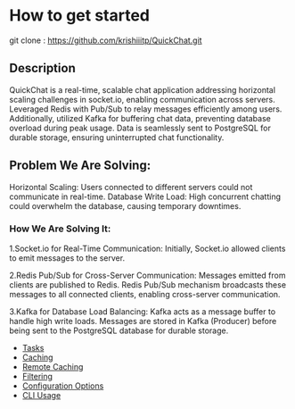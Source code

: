 # How to get started

git clone : https://github.com/krishiiitp/QuickChat.git

## Description

QuickChat is a real-time, scalable chat application addressing horizontal scaling challenges in socket.io, enabling communication across servers. Leveraged Redis with Pub/Sub to relay messages efficiently among users. Additionally, utilized Kafka for buffering chat data, preventing database overload during peak usage. Data is seamlessly sent to PostgreSQL for durable storage, ensuring uninterrupted chat functionality.

## Problem We Are Solving:

Horizontal Scaling: Users connected to different servers could not communicate in real-time. Database Write Load: High concurrent chatting could overwhelm the database, causing temporary downtimes.

### How We Are Solving It:

1.Socket.io for Real-Time Communication: Initially, Socket.io allowed clients to emit messages to the server.

2.Redis Pub/Sub for Cross-Server Communication: Messages emitted from clients are published to Redis. Redis Pub/Sub mechanism broadcasts these messages to all connected clients, enabling cross-server communication.

3.Kafka for Database Load Balancing: Kafka acts as a message buffer to handle high write loads. Messages are stored in Kafka (Producer) before being sent to the PostgreSQL database for durable storage.



- [Tasks](https://turbo.build/repo/docs/core-concepts/monorepos/running-tasks)
- [Caching](https://turbo.build/repo/docs/core-concepts/caching)
- [Remote Caching](https://turbo.build/repo/docs/core-concepts/remote-caching)
- [Filtering](https://turbo.build/repo/docs/core-concepts/monorepos/filtering)
- [Configuration Options](https://turbo.build/repo/docs/reference/configuration)
- [CLI Usage](https://turbo.build/repo/docs/reference/command-line-reference)
